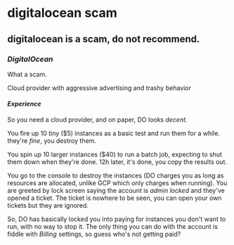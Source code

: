 # digitalocean scam

## digitalocean is a scam, do not recommend.

### _DigitalOcean_

What a scam.

Cloud provider with aggressive advertising and trashy behavior

#### _Experience_

So you need a cloud provider,
and on paper, DO looks _decent_.

You fire up 10 tiny (\$5) instances as a basic test and run them for a while.
they're _fine_, you destroy them.

You spin up 10 larger instances (\$40) to run a batch job,
expecting to shut them down when they're done.
12h later, it's done, you copy the results out.

You go to the console to destroy the instances
(DO charges you as long as resources are allocated, unlike GCP which only charges when running).
You are greeted by lock screen saying the account is _admin locked_
and they've opened a ticket.
The ticket is nowhere to be seen,
you can open your own tickets but they are ignored.

So, DO has basically locked you into paying for instances you don't want to run,
with no way to stop it.
The only thing you can do with the account is fiddle with _Billing_ settings,
so guess who's not getting paid?

